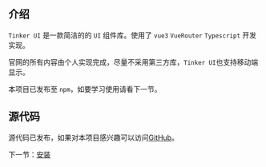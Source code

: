 ## 介绍

`Tinker UI` 是一款简洁的的 `UI` 组件库。使用了 `vue3` `VueRouter` `Typescript` 开发实现。

官网的所有内容由个人实现完成，尽量不采用第三方库，`Tinker UI`也支持移动端显示。

本项目已发布至 `npm`，如要学习使用请看下一节。

## 源代码

源代码已发布，如果对本项目感兴趣可以访问[GitHub](https://github.com/Afish-2020/TinkerUI)。

下一节：[安装](#/doc/install)